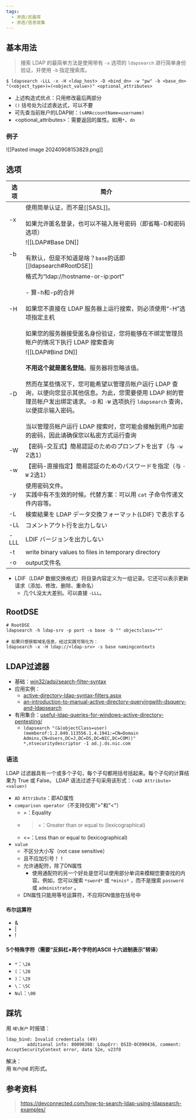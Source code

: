 ```yaml
---
tags:
  - 渗透/武器库
  - 渗透/信息收集
---
```


## 基本用法

> 搜索 LDAP 的最简单方法是使用带有 `-x` 选项的 `ldapsearch` 进行简单身份验证，并使用 `-b` 指定搜索库。

`$ ldapsearch -LLL -x -H <ldap_host> -D <bind_dn> -w "pw" -b <base_dn> "(<object_type>)=(<object_value>)" <optional_attributes>`

- 上述构造式优点：只用修改最后两部分
- `()` 括号处为过滤表达式，可以不要
- 可先查当前账户的LDAP树：`(sAMAccountName=username)`
- <optional_attributes>：需要返回的属性。如用`*`、`dn`


### 例子

![[Pasted image 20240908153829.png]]


## 选项

| 选项   | 简介                                                                                                                                                                                                                                 |
| ---- | ---------------------------------------------------------------------------------------------------------------------------------------------------------------------------------------------------------------------------------- |
| -x   | 使用简单认证，而不是[[SASL]]。<br><br>如果允许匿名登录，也可以不输入账号密码（即省略-D和密码选项）                                                                                                                                                                         |
| -b   | ![[LDAP#Base DN]]<br><br>有默认，但是不知道是啥？`base`的话即[[ldapsearch#RootDSE]]                                                                                                                                                               |
| -H   | 格式为“ldap://hostname-or-ip:port”<br><br>- 算-h和-p的合并<br><br>如果您不直接在 LDAP 服务器上运行搜索，则必须使用“-H”选项指定主机<br><br>如果您的服务器接受匿名身份验证，您将能够在不绑定管理员帐户的情况下执行 LDAP 搜索查询                                                                               |
| -D   | ![[LDAP#Bind DN]]<br><br>**不用这个就是匿名登陆**。服务器将忽略该值。<br><br>然而在某些情况下，您可能希望以管理员帐户运行 LDAP 查询，以便向您显示其他信息。为此，您需要使用 LDAP 树的管理员帐户发出绑定请求。`-D` 和 `-W` 选项执行 `ldapsearch` 查询，以便提示输入密码。<br><br>当以管理员帐户运行 LDAP 搜索时，您可能会接触到用户加密的密码，因此请确保您以私密方式运行查询 |
| -W   | 【密码-交互式】簡易認証のためのプロンプトを出す（与 `-w` 2选1）                                                                                                                                                                                               |
| -w   | 【密码-直接指定】簡易認証のためのパスワードを指定（与 `-W` 2选1）                                                                                                                                                                                              |
| -y   | 使用密码文件。<br>实践中有不生效的时候。代替方案：可以用 `cat` 子命令传递文件内容等。                                                                                                                                                                                   |
| -L   | 検索結果を LDAP データ交換フォーマット(LDIF) で表示する                                                                                                                                                                                                 |
| -LL  | コメントアウト行を出力しない                                                                                                                                                                                                                     |
| -LLL | LDIF バージョンを出力しない                                                                                                                                                                                                                   |
| -t   | write binary values to files in temporary directory                                                                                                                                                                                |
| -o   | output文件名                                                                                                                                                                                                                          |

- LDIF（LDAP 数据交换格式）将目录内容定义为一组记录。它还可以表示更新请求（添加、修改、删除、重命名）
	- 几个L没太大差别。可以直接 `-LLL`。



## RootDSE

```
# RootDSE
ldapsearch -h ldap-srv -p port -s base -b "" objectclass="*"

# 如果只想获取域名信息，经过实践可简化为：
ldapsearch -x -H ldap://<ldap-srv> -s base namingcontexts
```



## LDAP过滤器

- 基础：[win32/adsi/search-filter-syntax](https://learn.microsoft.com/en-us/windows/win32/adsi/search-filter-syntax)
- 应用实例：
	- [active-directory-ldap-syntax-filters.aspx](https://qa.social.technet.microsoft.com/wiki/contents/articles/5392.active-directory-ldap-syntax-filters.aspx)
	- [an-introduction-to-manual-active-directory-queryingwith-dsquery-and-ldapsearch](https://posts.specterops.io/an-introduction-to-manual-active-directory-queryingwith-dsquery-and-ldapsearch-84943c13d7eb)
- 有用集合：[useful-ldap-queries-for-windows-active-directory-pentesting/](https://podalirius.net/en/articles/useful-ldap-queries-for-windows-active-directory-pentesting/)
	- `ldapsearch "(&(objectClass=user)(memberof:1.2.840.113556.1.4.1941:=CN=Domain Admins,CN=Users,DC=J,DC=DS,DC=NIC,DC=COM))" *,ntsecuritydescriptor -1 ad.j.ds.nic.com`

### 语法

LDAP 过滤器具有一个或多个子句，每个子句都用括号括起来。每个子句的计算结果为 True 或 False。 LDAP 语法过滤子句采用该形式：`(<AD Attribute><value>)`

- `AD Attribute`：即AD属性
- `comparison operator`（不支持仅用">"和"<"）
	- =：Equality
	- >=：Greater than or equal to (lexicographical)
	- <=：Less than or equal to (lexicographical)
- `value`
	- 不区分大小写（not case sensitive）
	- 且不应加引号！！
	- 允许通配符，除了DN属性
		- 使用通配符的另一个好处是您可以使用部分单词来模糊您要查找的内容。例如，您可以搜索 `*sword*` 或 `*minis*` ，而不是搜索 `password` 或 `administrator` 。
	- DN属性只能用等号运算符，不应将DN值放在括号中

#### 布尔运算符

- &
- |
- !

#### 5个特殊字符（需要“反斜杠+两个字符的ASCII 十六进制表示”转译）

- `*`：`\2A`
- `(`：`\28`
- `)`：`\29`
- `\`：`\5C`
- `Nul`：`\00`



## 踩坑

用 `域\账户` 时报错：
```
ldap_bind: Invalid credentials (49)
        additional info: 80090308: LdapErr: DSID-0C090436, comment: AcceptSecurityContext error, data 52e, v23f0
```

解决：  
用 `账户@域` 的形式。




## 参考资料

> https://devconnected.com/how-to-search-ldap-using-ldapsearch-examples/